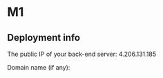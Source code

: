 # M1

## Deployment info

The public IP of your back-end server: 4.206.131.185

Domain name (if any): 
